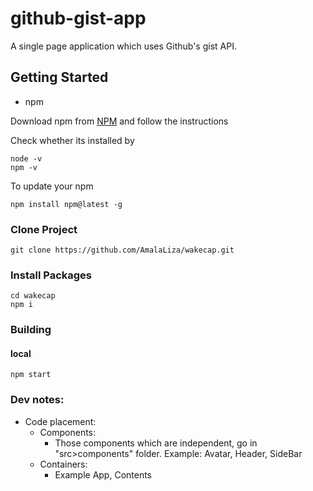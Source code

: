 # github-gist-app
A single page application which uses Github's gist API.

## Getting Started

* npm

Download npm from [NPM](https://nodejs.org/en/) and follow the instructions

Check whether its installed by
```
node -v
npm -v
```

To update your npm
```
npm install npm@latest -g
```

### Clone Project
```
git clone https://github.com/AmalaLiza/wakecap.git
```

### Install Packages
```
cd wakecap
npm i
```

### Building
#### local
```
npm start
```

### Dev notes:
- Code placement:
    - Components:
        - Those components which are independent, go in "src>components" folder.
        Example: Avatar, Header, SideBar
    - Containers:
        - Example App, Contents

